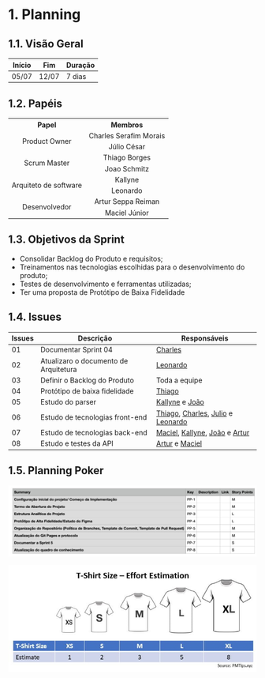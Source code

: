 # 1. Planning

## 1.1. Visão Geral
<!-- data de inicio da sprint
     data de finalização da sprint
     duraração da sprint
 -->
 Início | Fim | Duração
 ------ | --- | -------
 05/07 | 12/07 | 7 dias

## 1.2. Papéis
<!-- Papeis que cada membro exerceu durante essa sprint -->

<table>
  <tr>
    <th align="center">Papel</th>
    <th align="center">Membros</th>
  </tr>

  <tr align="center">
    <td rowspan="2">Product Owner</td>
    <td>Charles Serafim Morais</td>
    <tr align="center">
        <td>Júlio César</td>
    </tr>
  </tr>

  <tr align="center">
    <td rowspan="2">Scrum Master</td>
    <td>Thiago Borges</td>
    <tr align="center">
        <td>Joao Schmitz</td>
    </tr>
  </tr>

  <tr align="center">
    <td rowspan="2">Arquiteto de software</td>
    <td>Kallyne</td>
    <tr align="center">
        <td>Leonardo</td>
    </tr>
  </tr>

  <tr align="center">
    <td rowspan="2">Desenvolvedor</td>
    <td>Artur Seppa Reiman</td>
    <tr align="center">
        <td>Maciel Júnior</td>
    </tr>
  </tr>

  
</table>

## 1.3. Objetivos da Sprint
<!-- descrever de forma geral o objetivo da sprint -->
* Consolidar Backlog do Produto e requisitos;
* Treinamentos nas tecnologias escolhidas para o desenvolvimento do produto;
* Testes de desenvolvimento e ferramentas utilizadas;
* Ter uma proposta de Protótipo de Baixa Fidelidade

## 1.4. Issues
<!-- descrever as issues que definimos para essa sprint e alocar um responsavel por ela -->
Issues | Descrição | Responsáveis
------ | --------- | -----------
01 | Documentar Sprint 04 | [Charles](https://github.com/charles-serafim)
02 | Atualizaro o documento de Arquitetura | [Leonardo](https://github.com/Leonardo0o0)
03 | Definir o Backlog do Produto | Toda a equipe
04 | Protótipo de baixa fidelidade | [Thiago](https://github.com/Thiago-Cerq)
05 | Estudo do parser | [Kallyne](https://github.com/kazpmcd/) e [João](https://github.com/JoaoSchmitz)
06 | Estudo de tecnologias front-end | [Thiago](https://github.com/Thiago-Cerq), [Charles](https://github.com/charles-serafim), [Julio](https://github.com/Julio-eng) e [Leonardo](https://github.com/Leonardo0o0)
07 | Estudo de tecnologias back-end | [Maciel](https://github.com/macieljuniormax), [Kallyne](https://github.com/kazpmcd/), [João](https://github.com/JoaoSchmitz) e [Artur](https://github.com/artur-seppa)
08 | Estudo e testes da API | [Artur](https://github.com/artur-seppa) e [Maciel](https://github.com/macieljuniormax)

## 1.5. Planning Poker
![Planning Poker](Imagens/PlanningPoker.png)

![Padrao de Estimativa](Imagens/padrao_estimativa_complexidade.jpeg)

